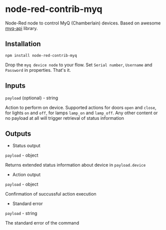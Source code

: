 # node-red-contrib-myq
Node-Red node to control MyQ (Chamberlain) devices. Based on awesome [myq-api](https://github.com/thomasmunduchira/myq-api) library. 

## Installation
```
npm install node-red-contrib-myq
```
Drop the `myq device node` to your flow. Set `Serial number`, `Username` and `Password` in properties. That's it. 

## Inputs
`payload` (optional) - string

Action to perform on device. Supported actions for doors `open` and `close`, for lights `on` and `off`, for lamps `lamp_on` and `lamp_off`. Any other content or no payload at all will trigger retrieval of status information

## Outputs
* Status output

`payload` - object

Returns extended status information about device in `payload.device`

* Action output

`payload` - object

Confirmation of succussful action execution

* Standard error

`payload` - string

The standard error of the command
